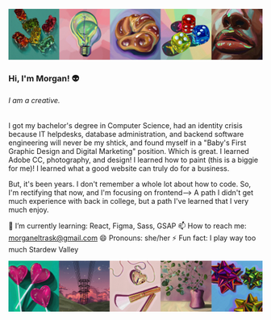 ![MELT's Github Header Banner](images/banner-1.png)

### Hi, I'm Morgan! 👽
<!--
**MeltedGreenVelvet/MeltedGreenVelvet** is a ✨ _special_ ✨ repository because its `README.md` (this file) appears on your GitHub profile.

Here are some ideas to get you started:

- 🔭 I’m currently working on ...
- 🌱 I’m currently learning ...
- 👯 I’m looking to collaborate on ...
- 🤔 I’m looking for help with ...
- 💬 Ask me about ...
- 📫 How to reach me: ...
- 😄 Pronouns: ...
- ⚡ Fun fact: ...
-->

###### I am a creative. 

I got my bachelor's degree in Computer Science, had an identity crisis because IT helpdesks, database administration, and backend software engineering will never be my shtick, and found myself in a "Baby's First Graphic Design and Digital Marketing" position. Which is great. I learned Adobe CC, photography, and design! I learned how to paint (this is a biggie for me)! I learned what a good website can truly do for a business. 

But, it's been years. I don't remember a whole lot about how to code. So, I'm rectifying that now, and I'm focusing on frontend--> A path I didn't get much experience with back in college, but a path I've learned that I very much enjoy.

🌱 I’m currently learning: React, Figma, Sass, GSAP
📫 How to reach me: morganeltrask@gmail.com
😄 Pronouns: she/her
⚡ Fun fact: I play way too much Stardew Valley

![MELT's Github Footer Banner](images/banner-2.png)